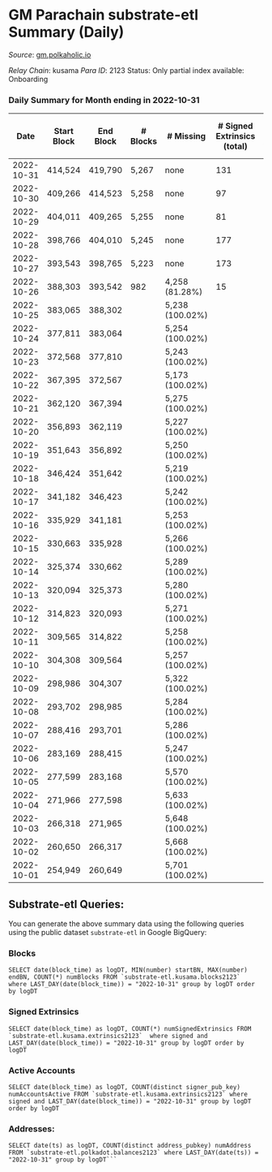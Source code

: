 # GM Parachain substrate-etl Summary (Daily)

_Source_: [gm.polkaholic.io](https://gm.polkaholic.io)

*Relay Chain*: kusama
*Para ID*: 2123
Status: Only partial index available: Onboarding


### Daily Summary for Month ending in 2022-10-31


| Date | Start Block | End Block | # Blocks | # Missing | # Signed Extrinsics (total) | # Active Accounts | # Addresses with Balances | # Events | # Transfers | # XCM Transfers In | # XCM Transfers Out |
| ---- | ----------- | --------- | -------- | --------- | --------------------------- | ----------------- | ------------------------- | -------- | ----------- | ------------------ | ------------------- |
| 2022-10-31 | 414,524 | 419,790 | 5,267 | none  | 131 | 16 | 9,083 | 13,864 | 1,672  |   |   |
| 2022-10-30 | 409,266 | 414,523 | 5,258 | none  | 97 | 12 |  | 12,888 | 1,084  |   |   |
| 2022-10-29 | 404,011 | 409,265 | 5,255 | none  | 81 | 11 |  | 11,895 | 561  |   |   |
| 2022-10-28 | 398,766 | 404,010 | 5,245 | none  | 177 | 20 |  | 14,984 | 2,324  |   |   |
| 2022-10-27 | 393,543 | 398,765 | 5,223 | none  | 173 | 19 |  | 13,777 | 1,589  |   |   |
| 2022-10-26 | 388,303 | 393,542 | 982 | 4,258 (81.28%) | 15 | 7 |  | 2,790 | 404  |   |   |
| 2022-10-25 | 383,065 | 388,302 |  | 5,238 (100.02%) |  |  |  |  |   |   |   |
| 2022-10-24 | 377,811 | 383,064 |  | 5,254 (100.02%) |  |  |  |  |   |   |   |
| 2022-10-23 | 372,568 | 377,810 |  | 5,243 (100.02%) |  |  |  |  |   |   |   |
| 2022-10-22 | 367,395 | 372,567 |  | 5,173 (100.02%) |  |  |  |  |   |   |   |
| 2022-10-21 | 362,120 | 367,394 |  | 5,275 (100.02%) |  |  |  |  |   |   |   |
| 2022-10-20 | 356,893 | 362,119 |  | 5,227 (100.02%) |  |  |  |  |   |   |   |
| 2022-10-19 | 351,643 | 356,892 |  | 5,250 (100.02%) |  |  |  |  |   |   |   |
| 2022-10-18 | 346,424 | 351,642 |  | 5,219 (100.02%) |  |  |  |  |   |   |   |
| 2022-10-17 | 341,182 | 346,423 |  | 5,242 (100.02%) |  |  |  |  |   |   |   |
| 2022-10-16 | 335,929 | 341,181 |  | 5,253 (100.02%) |  |  |  |  |   |   |   |
| 2022-10-15 | 330,663 | 335,928 |  | 5,266 (100.02%) |  |  |  |  |   |   |   |
| 2022-10-14 | 325,374 | 330,662 |  | 5,289 (100.02%) |  |  |  |  |   |   |   |
| 2022-10-13 | 320,094 | 325,373 |  | 5,280 (100.02%) |  |  |  |  |   |   |   |
| 2022-10-12 | 314,823 | 320,093 |  | 5,271 (100.02%) |  |  |  |  |   |   |   |
| 2022-10-11 | 309,565 | 314,822 |  | 5,258 (100.02%) |  |  |  |  |   |   |   |
| 2022-10-10 | 304,308 | 309,564 |  | 5,257 (100.02%) |  |  |  |  |   |   |   |
| 2022-10-09 | 298,986 | 304,307 |  | 5,322 (100.02%) |  |  |  |  |   |   |   |
| 2022-10-08 | 293,702 | 298,985 |  | 5,284 (100.02%) |  |  |  |  |   |   |   |
| 2022-10-07 | 288,416 | 293,701 |  | 5,286 (100.02%) |  |  |  |  |   |   |   |
| 2022-10-06 | 283,169 | 288,415 |  | 5,247 (100.02%) |  |  |  |  |   |   |   |
| 2022-10-05 | 277,599 | 283,168 |  | 5,570 (100.02%) |  |  |  |  |   |   |   |
| 2022-10-04 | 271,966 | 277,598 |  | 5,633 (100.02%) |  |  |  |  |   |   |   |
| 2022-10-03 | 266,318 | 271,965 |  | 5,648 (100.02%) |  |  |  |  |   |   |   |
| 2022-10-02 | 260,650 | 266,317 |  | 5,668 (100.02%) |  |  |  |  |   |   |   |
| 2022-10-01 | 254,949 | 260,649 |  | 5,701 (100.02%) |  |  |  |  |   |   |   |

## Substrate-etl Queries:
You can generate the above summary data using the following queries using the public dataset `substrate-etl` in Google BigQuery:


### Blocks
```
SELECT date(block_time) as logDT, MIN(number) startBN, MAX(number) endBN, COUNT(*) numBlocks FROM `substrate-etl.kusama.blocks2123`  where LAST_DAY(date(block_time)) = "2022-10-31" group by logDT order by logDT
```


### Signed Extrinsics
```
SELECT date(block_time) as logDT, COUNT(*) numSignedExtrinsics FROM `substrate-etl.kusama.extrinsics2123`  where signed and LAST_DAY(date(block_time)) = "2022-10-31" group by logDT order by logDT
```


### Active Accounts
```
SELECT date(block_time) as logDT, COUNT(distinct signer_pub_key) numAccountsActive FROM `substrate-etl.kusama.extrinsics2123` where signed and LAST_DAY(date(block_time)) = "2022-10-31" group by logDT order by logDT
```


### Addresses:
```
SELECT date(ts) as logDT, COUNT(distinct address_pubkey) numAddress FROM `substrate-etl.polkadot.balances2123` where LAST_DAY(date(ts)) = "2022-10-31" group by logDT```

